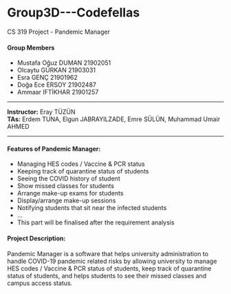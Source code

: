 # Group3D---Codefellas
CS 319 Project - Pandemic Manager
#### Group Members
- Mustafa Oğuz DUMAN 21902051
- Olcaytu GÜRKAN 21903031
- Esra GENÇ 21901962
- Doğa Ece ERSOY 21902487
- Ammaar IFTİKHAR 21901257

****
**Instructor:** Eray TÜZÜN  
**TAs:**  Erdem TUNA, Elgun JABRAYILZADE, Emre SÜLÜN, Muhammad Umair AHMED
****

#### Features of Pandemic Manager:
- Managing HES codes / Vaccine & PCR status
- Keeping track of quarantine status of students
- Seeing the COVID history of student
- Show missed classes for students
- Arrange make-up exams for students
- Display/arrange make-up sessions
- Notifying students that sit near the infected students
- ...
- This part will be finalised after the requirement analysis


#### Project Description: 
  Pandemic Manager is a software that helps university administration to handle COVID-19 pandemic related risks by allowing university to manage HES codes / Vaccine & PCR status of students, keep track of quarantine status of students, and helps students to see their missed classes and campus access status.

